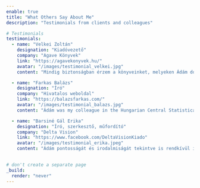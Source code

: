 ```yaml
---
enable: true
title: "What Others Say About Me"
description: "Testimonials from clients and colleagues"

# Testimonials
testimonials:
  - name: "Velkei Zoltán"
    designation: "Kiadóvezető"
    company: "Agave Könyvek"
    link: "https://agavekonyvek.hu/"
    avatar: "/images/testimonial_velkei.jpg"
    content: "Mindig biztonságban érzem a könyveinket, melyeken Ádám dolgozik, akár fordítja, akár szerkeszti őket. Kiváló nyelv- és stílusérzékén túl jólesik látni azt az elkötelezettséget és törődést, amit kivétel nélkül beletesz minden egyes szövegbe, ráadásul a kifejezetten hosszú, nagy terjedelmű munkákat is kiemelkedő színvonallal végzi. Az egyik legtehetségesebb szakembernek gondolom a fiatalok közül!"

  - name: "Farkas Balázs"
    designation: "Író"
    company: "Hivatalos weboldal"
    link: "https://balazsfarkas.com/"
    avatar: "/images/testimonial_balazs.jpg"
    content: "Ádám was my colleague in the Hungarian Central Statistical Office Library, and we stayed friends even after we eventually moved on to work in separate (but related) creative fields. I often turn to him for advice, as he always provides excellent insights. He is thorough, willing to double-check everything. Remarkably patient and generous. He even made this website from scratch - I’m always impressed by his versatility!"

  - name: "Barsiné Gál Erika"
    designation: "Író, szerkesztő, műfordító"
    company: "Delta Vision"
    link: "https://www.facebook.com/DeltaVisionKiado"
    avatar: "/images/testimonial_erika.jpeg"
    content: "Ádám pontosságát és irodalmiságát tekintve is rendkívül igényes és precíz fordító, aki megbízhatóan teljesíti vállalásait és határidőit. Szakmai tudása magas szintű, nyelvi leleménye és kreativitása nagyfokú rendszerezőkészséggel párosul. Rugalmasan, szívvel-lélekkel dolgozik, az utómunkálatokban is maximálisan együttműködő, öröm vele a közös munka. Szerkesztőként következetes, megegyezésre törekszik, és szívesen segíti az erre nyitott kollégák fejlődését."

    
# don't create a separate page
_build:
  render: "never"
---
```

